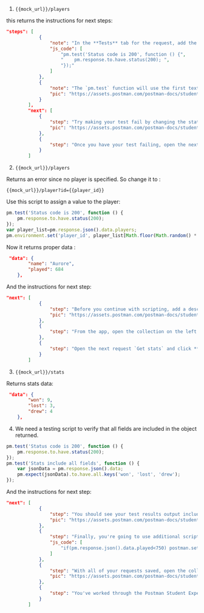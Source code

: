 1. ```https
   {{mock_url}}/players
   ```

this returns the instructions for next steps:
```json
"steps": [
            {
                "note": "In the **Tests** tab for the request, add the following test function.",
                "js_code": [
                    "pm.test('Status code is 200', function () {",
                    "    pm.response.to.have.status(200); ",
                    "});"
                ]
            },
            {
                "note": "The `pm.test` function will use the first text string parameter to output the test result in Postman. This test checks whether the response status code is `200`. You can access test code snippets on the right of the test editing area. **Save** your request and click **Send** then check the **Test Results** in the response area. (_Click **Body** > **Visualize** to get back to these instructions._)",
                "pic": "https://assets.postman.com/postman-docs/student-expert-test-added.jpg"
            }
        ],
        "next": [
            {
                "step": "Try making your test fail by changing the status code check to `400`, **Send** again to see how a failed test appears.",
                "pic": "https://assets.postman.com/postman-docs/student-expert-test-failed.jpg"
            },
            {
                "step": "Once you have your test failing, open the next request in the folder `Get specific player` and click **Send**."
            }
        ]
```

2. ```https
   {{mock_url}}/players
   ```
Returns an error since no player is specified. So change it to :
```https
{{mock_url}}/player?id={{player_id}}
```
Use this script to assign a value to the player:
```js
pm.test('Status code is 200', function () {
    pm.response.to.have.status(200); 
});
var player_list=pm.response.json().data.players;
pm.environment.set('player_id', player_list[Math.floor(Math.random() * player_list.length)].id);
```
Now it returns proper data :
```json
 "data": {
        "name": "Aurore",
        "played": 684
    },
```
And the instructions for next step:
```json 
"next": [
            {
                "step": "Before you continue with scripting, add a description to this request—the description will appear within the collection documentation, which you would use if you were e.g. publishing an API for public use. In the Postman app, at the top of this request tab, to the left of the request name, expand and and click to edit. Add a short description of the request (you can use markdown) and click **Save**. If you're using the web version, use the little documentation icon to the right of the request.",
                "pic": "https://assets.postman.com/postman-docs/student-expert-add-description-web.jpg"
            },
            {
                "step": "From the app, open the collection on the left using the arrow &#9658; button and click **View in web** to see your description in the collection docs (in the browser). On the web you will see your docs appear inline. You can add descriptions to each request, to the collection as a whole, and to various other components."
            },
            {
                "step": "Open the next request `Get stats` and click **Send**."
            }
        ]
```
3. ```https
   {{mock_url}}/stats
   ```
Returns stats data:

```json
 "data": {
        "won": 9,
        "lost": 3,
        "drew": 4
    },
```
4. We need a testing script to verify that all fields are included in the object returned.
```js
pm.test('Status code is 200', function () {
    pm.response.to.have.status(200); 
});
pm.test('Stats include all fields', function () {
    var jsonData = pm.response.json().data;
    pm.expect(jsonData).to.have.all.keys('won', 'lost', 'drew');
});
```
And the instructions for next step:
```json
"next": [
            {
                "step": "You should see your test results output including passed and failed status. _Note that you can also use the **Console** at the bottom left to drill down into requests and responses._",
                "pic": "https://assets.postman.com/postman-docs/student-expert-runner-output-web.jpg"
            },
            {
                "step": "Finally, you're going to use additional scripting to change the request execution order. In the **Tests** tab for the `Get specific player` request, add the following code. The `played` number is a random int between 0-1000, so the code sets Postman up to re-run the collection from the `Get all players` request however many times it takes to find a `played` value greater than 750. Check out where the `played` field appears in the response by opening **Body** > **Pretty** in the request. **Save** the request.",
                "js_code": [
                    "if(pm.response.json().data.played<750) postman.setNextRequest('Get all players');"
                ]
            },
            {
                "step": "With all of your requests saved, open the collection runner again, and click the run you ran earlier from the **Recent Runs** list. Click **Retry** to run your collection again—it might run a different number of times whenever you run it depending on how long it takes to hit that >750 played value. Try clicking **Retry** a few times to see how it behaves differently each time (note that you only ran one iteration but built a loop workflow using `setNextRequest`—you can explicitly set the number of iterations when you set the run up instead of leaving it to chance like you did here).",
                "pic": "https://assets.postman.com/postman-docs/student-expert-runner-result-web.jpg"
            },
            {
                "step": "You've worked through the Postman Student Expert training collection! 🤓😎🥳 To complete your training, open the final folder in the collection **3. Check Progress** &gt; open the **Skill check** request, and hit **Send**. Complete the steps listed in the **Visualize** view until you get a success response."
            }
        ]
```
